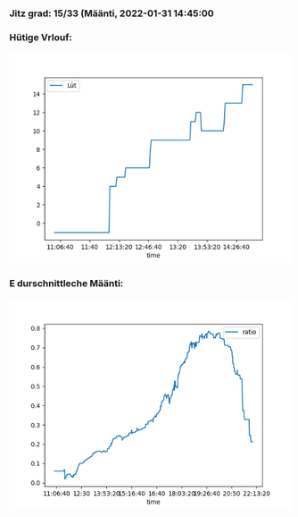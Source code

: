 ### Jitz grad: 15/33 (Määnti, 2022-01-31 14:45:00

### Hütige Vrlouf:
![Graph](Today.png)

### E durschnittleche Määnti:
![Graph](Määnti.png)